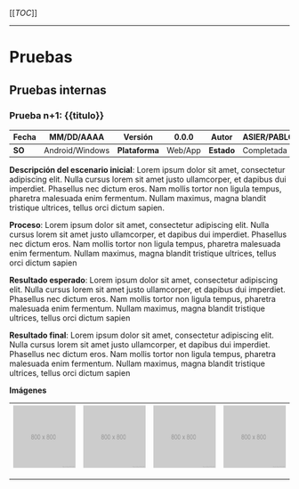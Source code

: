 
[[_TOC_]]


---

# Pruebas
## Pruebas internas
### Prueba n+1: {{titulo}}

| Fecha | MM/DD/AAAA  | **Versión** | 0.0.0 |  Autor | ASIER/PABLO |
| --- | --- | --- | --- | --- | --- |
| **SO** | Android/Windows | **Plataforma** | Web/App | **Estado** | Completada |

**Descripción del escenario inicial**:
Lorem ipsum dolor sit amet, consectetur adipiscing elit. Nulla cursus lorem sit amet justo ullamcorper, et dapibus dui imperdiet. Phasellus nec dictum eros. Nam mollis tortor non ligula tempus, pharetra malesuada enim fermentum. Nullam maximus, magna blandit tristique ultrices, tellus orci dictum sapien.

**Proceso**:
Lorem ipsum dolor sit amet, consectetur adipiscing elit. Nulla cursus lorem sit amet justo ullamcorper, et dapibus dui imperdiet. Phasellus nec dictum eros. Nam mollis tortor non ligula tempus, pharetra malesuada enim fermentum. Nullam maximus, magna blandit tristique ultrices, tellus orci dictum sapien

**Resultado esperado**:
Lorem ipsum dolor sit amet, consectetur adipiscing elit. Nulla cursus lorem sit amet justo ullamcorper, et dapibus dui imperdiet. Phasellus nec dictum eros. Nam mollis tortor non ligula tempus, pharetra malesuada enim fermentum. Nullam maximus, magna blandit tristique ultrices, tellus orci dictum sapien

**Resultado final**:
Lorem ipsum dolor sit amet, consectetur adipiscing elit. Nulla cursus lorem sit amet justo ullamcorper, et dapibus dui imperdiet. Phasellus nec dictum eros. Nam mollis tortor non ligula tempus, pharetra malesuada enim fermentum. Nullam maximus, magna blandit tristique ultrices, tellus orci dictum sapien

**Imágenes**

| ![imagenes/800x800.png](imagenes/800x800.png) | ![imagenes/800x800.png](imagenes/800x800.png) | ![imagenes/800x800.png](imagenes/800x800.png) | ![imagenes/800x800.png](imagenes/800x800.png) |
| --- | --- | --- | --- |
---
